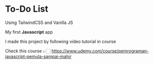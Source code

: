 # To-Do List

Using TailwindCSS and Vanilla JS

My first **Javascript** app

I made this project by following video tutorial in course

Check this course 👉🏻 https://www.udemy.com/course/pemrograman-javascript-pemula-sampai-mahir
